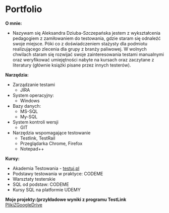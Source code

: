 # Portfolio
**O mnie:**
  * Nazywam się Aleksandra Dziuba-Szczepańska jestem z wykształcenia pedagogiem
  z zamiłowaniem do testowania, gdzie staram się odnaleźć swoje miejsce.
  Póki co z doświadczeniem stażysty dla podmiotu realizującego zlecenia dla grupy z branży paliwowej.
  W wolnych chwilach staram się rozwijać swoje zainteresowania testami manualnymi oraz weryfikować umiejętności nabyte 
  na kursach oraz zaczytane z literatury (głównie książki pisane przez innych testerów).
  
**Narzędzia:**
* Zarządzanie testami
  * JIRA
* System operacyjny:
  * Windows
* Bazy danych:
  * MS-SQL
  * My-SQL
* System kontroli wersji
  * GIT
* Narzędzia wspomagające testowanie
  * Testlink, TestRail
  * Przeglądarka Chrome, Firefox
  * Notepad++
  

**Kursy:**
 * Akademia Testowania - [testuj.pl](https://testuj.pl/)
 * Podstawy testowania w praktyce: CODEME
 * Warsztaty testerskie
 * SQL od podstaw: CODEME
 * Kursy SQL na platformie UDEMY
  
**Moje projekty:(przykładowe wyniki z programu TestLink**
[PlikiZGoogleDrive](https://drive.google.com/drive/folders/1iBctiqfPV3il9JpWVLfTC-GxcfpQAZnB?usp=sharing)
